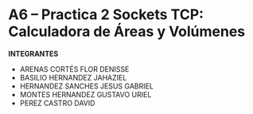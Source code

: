 # A6 – Practica 2 Sockets TCP: Calculadora de Áreas y Volúmenes
**INTEGRANTES**
- ARENAS CORTÉS FLOR DENISSE
- BASILIO HERNANDEZ JAHAZIEL
- HERNANDEZ SANCHES JESUS GABRIEL
- MONTES HERNANDEZ GUSTAVO URIEL
- PEREZ CASTRO DAVID
